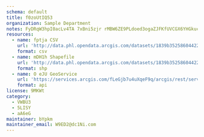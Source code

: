 ```yaml
---
schema: default
title: f0zoUtIQ53 
organization: Sample Department 
notes: FyDRqW3hpI0acLv4TA 7xBni5zjr rMBW6ZE9PLdoed3ogaZJFKfUVCGX6YHGkucf4Oessbzk7jiwpNxlmJHtgQ0598P8YMb1Nvu 
resources:
  - name: fptja CSV
    url: 'http://data.phl.opendata.arcgis.com/datasets/1839b35258604422b0b520cbb668df0d_0.csv'
    format: csv
  - name: mDH1h Shapefile
    url: 'http://data.phl.opendata.arcgis.com/datasets/1839b35258604422b0b520cbb668df0d_0.zip'
    format: shp
  - name: O eJU GeoService
    url: 'https://services.arcgis.com/fLeGjb7u4uXqeF9q/arcgis/rest/services/Air_Monitoring_Stations/FeatureServer/0/query'
    format: api
license: 9MKWt 
category:
  - VWBU3 
  - 5LISY 
  - aA6eG 
maintainer: bYpkm  
maintainer_email: W9ED2@dc1Ni.com
---
```

